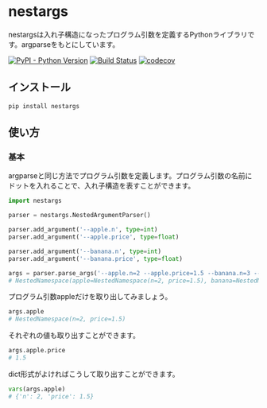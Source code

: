 # nestargs

nestargsは入れ子構造になったプログラム引数を定義するPythonライブラリです。argparseをもとにしています。

[![PyPI - Python Version](https://img.shields.io/pypi/pyversions/nestargs.svg)](https://pypi.org/project/nestargs/)
[![Build Status](https://travis-ci.com/speg03/nestargs.svg?branch=master)](https://travis-ci.com/speg03/nestargs)
[![codecov](https://codecov.io/gh/speg03/nestargs/branch/master/graph/badge.svg)](https://codecov.io/gh/speg03/nestargs)

## インストール

```
pip install nestargs
```

## 使い方

### 基本

argparseと同じ方法でプログラム引数を定義します。プログラム引数の名前にドットを入れることで、入れ子構造を表すことができます。

```python
import nestargs

parser = nestargs.NestedArgumentParser()

parser.add_argument('--apple.n', type=int)
parser.add_argument('--apple.price', type=float)

parser.add_argument('--banana.n', type=int)
parser.add_argument('--banana.price', type=float)

args = parser.parse_args('--apple.n=2 --apple.price=1.5 --banana.n=3 --banana.price=3.5'.split())
# NestedNamespace(apple=NestedNamespace(n=2, price=1.5), banana=NestedNamespace(n=3, price=3.5))
```

プログラム引数appleだけを取り出してみましょう。

```python
args.apple
# NestedNamespace(n=2, price=1.5)
```

それぞれの値も取り出すことができます。

```python
args.apple.price
# 1.5
```

dict形式がよければこうして取り出すことができます。

```python
vars(args.apple)
# {'n': 2, 'price': 1.5}
```
